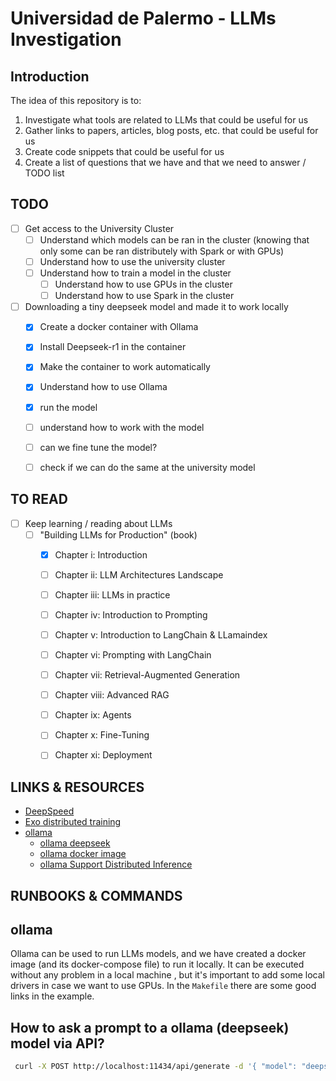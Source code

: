 # Universidad de Palermo - LLMs Investigation

Introduction
---------------------------------------------------------------------------------------------------------------------
The idea of this repository is to:

1. Investigate what tools are related to LLMs that could be useful for us
2. Gather links to papers, articles, blog posts, etc. that could be useful for us
3. Create code snippets that could be useful for us
4. Create a list of questions that we have and that we need to answer / TODO list


TODO
---------------------------------------------------------------------------------------------------------------------
- [ ] Get access to the University Cluster
    - [ ] Understand which models can be ran in the cluster (knowing that only some can be ran distributely with Spark
      or with GPUs)
    - [ ] Understand how to use the university cluster
    - [ ] Understand how to train a model in the cluster
        - [ ] Understand how to use GPUs in the cluster
        - [ ] Understand how to use Spark in the cluster

- [ ] Downloading a tiny deepseek model and made it to work locally
    - [X] Create a docker container with Ollama
    - [X] Install Deepseek-r1 in the container
    - [X] Make the container to work automatically
    - [X] Understand how to use Ollama
    - [X] run the model
    - [ ] understand how to work with the model
    - [ ] can we fine tune the model?
    - [ ] check if we can do the same at the university model


TO READ
---------------------------------------------------------------------------------------------------------------------

- [ ] Keep learning / reading about LLMs
    - [ ] "Building LLMs for Production" (book)
        - [X] Chapter i: Introduction
        - [ ] Chapter ii: LLM Architectures Landscape
        - [ ] Chapter iii: LLMs in practice
        - [ ] Chapter iv: Introduction to Prompting
        - [ ] Chapter v: Introduction to LangChain & LLamaindex
        - [ ] Chapter vi: Prompting with LangChain
        - [ ] Chapter vii: Retrieval-Augmented Generation
        - [ ] Chapter viii: Advanced RAG
        - [ ] Chapter ix: Agents
        - [ ] Chapter x: Fine-Tuning
        - [ ] Chapter xi: Deployment


LINKS & RESOURCES
---------------------------------------------------------------------------------------------------------------------
- [DeepSpeed](https://www.deepspeed.ai/)
- [Exo distributed training](https://github.com/exo-explore/exo)
- [ollama](https://ollama.com/)
    - [ollama deepseek](https://ollama.com/library/deepseek-r1)
    - [ollama docker image](https://hub.docker.com/r/ollama/ollama)
    - [ollama Support Distributed
    Inference](https://www.reddit.com/r/LocalLLaMA/comments/1cyzi9e/llamacpp_now_supports_distributed_inference/)


RUNBOOKS & COMMANDS
---------------------------------------------------------------------------------------------------------------------
## ollama 

Ollama can be used to run LLMs models, and we have created a docker image (and its docker-compose file) to run it
locally. It can be executed without any problem in a local machine , but it's important to add some local drivers in
case we want to use GPUs. In the `Makefile` there are some good links in the example.


## How to ask a prompt to a ollama (deepseek) model via API?

```bash
 curl -X POST http://localhost:11434/api/generate -d '{ "model": "deepseek-r1:1.5b", "prompt": "what is the capital of france?", "stream": false }'
```
